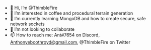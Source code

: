 - 👋 Hi, I’m @ThimbleFire
- 👀 I’m interested in coffee and procedural terrain generation
- 🌱 I’m currently learning MongoDB and how to create secure, safe network sockets
- 💞️ I’m not looking to collaborate
- 📫 How to reach me: Ant#7654 on Discord, Anthonyeboothroyd@gmail.com, @ThimbleFire on Twitter

<!---
ThimbleFire/ThimbleFire is a ✨ special ✨ repository because its `README.md` (this file) appears on your GitHub profile.
You can click the Preview link to take a look at your changes.
--->
